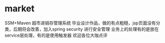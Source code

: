 # market
SSM+Maven 超市进销存管理系统
毕业设计作品，做的有点粗糙，jsp页面没有分类，后期将会改善，加入spring security 进行安全管理
业务上的处理有的是放在service层处理，有的是使用触发器
欢迎各位大咖点评
